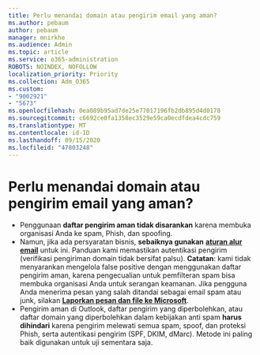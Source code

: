```yaml
---
title: Perlu menandai domain atau pengirim email yang aman?
ms.author: pebaum
author: pebaum
manager: mnirkhe
ms.audience: Admin
ms.topic: article
ms.service: o365-administration
ROBOTS: NOINDEX, NOFOLLOW
localization_priority: Priority
ms.collection: Adm_O365
ms.custom:
- "9002921"
- "5673"
ms.openlocfilehash: 0ea089b95ad7de25e77017196fb2db895d4d0178
ms.sourcegitcommit: c6692ce0fa1358ec3529e59ca0ecdfdea4cdc759
ms.translationtype: MT
ms.contentlocale: id-ID
ms.lasthandoff: 09/15/2020
ms.locfileid: "47803248"
---
```

# <a name="need-to-mark-a-domain-or-email-sender-safe"></a>Perlu menandai domain atau pengirim email yang aman?

- Penggunaan **daftar pengirim aman tidak disarankan** karena membuka organisasi Anda ke spam, Phish, dan spoofing.
- Namun, jika ada persyaratan bisnis, **sebaiknya gunakan** **[aturan alur email](https://docs.microsoft.com/microsoft-365/security/office-365-security/create-safe-sender-lists-in-office-365?view=o365-worldwide#recommended-use-mail-flow-rules)** untuk ini. Panduan kami memastikan autentikasi pengirim (verifikasi pengiriman domain tidak bersifat palsu). **Catatan**: kami tidak menyarankan mengelola false positive dengan menggunakan daftar pengirim aman, karena pengecualian untuk pemfilteran spam bisa membuka organisasi Anda untuk serangan keamanan. Jika pengguna Anda menerima pesan yang salah ditandai sebagai email spam atau junk, silakan **[Laporkan pesan dan file ke Microsoft](https://protection.office.com/reportsubmission)**.
- Pengirim aman di Outlook, daftar pengirim yang diperbolehkan, atau daftar domain yang diperbolehkan dalam kebijakan anti spam **harus dihindari** karena pengirim melewati semua spam, spoof, dan proteksi Phish, serta autentikasi pengirim (SPF, DKIM, dMarc). Metode ini paling baik digunakan untuk uji sementara saja.
